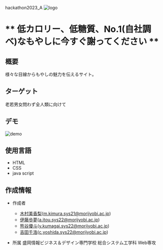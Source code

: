 hackathon2023_A
![logo]()
# ** 低カロリー、低糖質、No.1(自社調べ)なもやしに今すぐ謝ってください **
## 概要
様々な目線からもやしの魅力を伝えるサイト。

## ターゲット
老若男女問わず全人類に向けて
 
## デモ

![demo]()

## 使用言語
- HTML
- CSS
- java script

## 作成情報
* 作成者
    - [木村美香梨](https://github.com/kimuramikari)(m.kimura.sys21@morijyobi.ac.jp)
    - [伊藤歩夢](https://github.com/itouayumu)(a.itou.sys22@morijyobi.ac.jp)
    - [熊谷優斗](https://github.com/HIKAKINsan)(y.kumagai.sys22@morijyobi.ac.jp)
    - [吉田千浩](https://github.com/yoshidasen)(c.yoshida.sys22@morijyobi.ac.jp)

* 所属
    盛岡情報ビジネス＆デザイン専門学校 総合システム工学科 Web専攻
